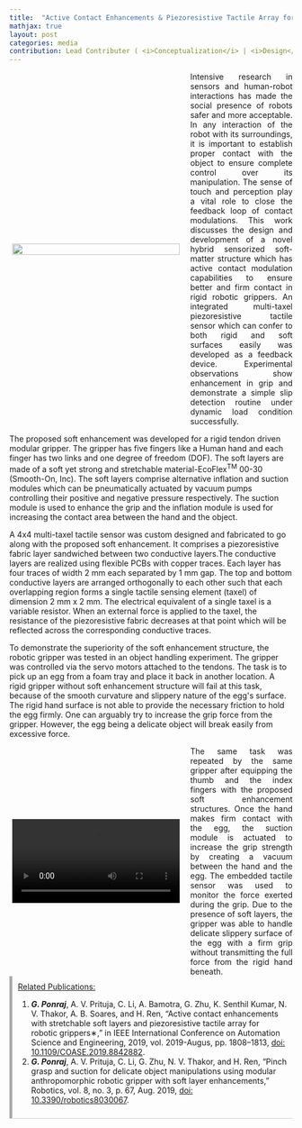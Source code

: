 ```yaml
---
title:  "Active Contact Enhancements & Piezoresistive Tactile Array for Robotic Grippers"
mathjax: true
layout: post
categories: media
contribution: Lead Contributer ( <i>Conceptualization</i> | <i>Design</i> | <i>Methodology</i> | <i>Experimentation</i> | <i>Investigation</i> | <i>Writing</i> )
---
```

<style>
  .post_container {
  display: flex;
  flex-direction: row;
  align-items: center;
  justify-content: space-between;
  flex-wrap: wrap;
}

/* Set padding-left or padding-right equal to 0 in main code */
.flex-item-text {
  flex: 35%;
/*   border: 1px solid blue; */
  padding-left:1em;
  padding-right:1em;
  justify-content: space-around;
}

.flex-item-pic {
  flex: 58%;
/*   border: 1px solid blue; */
  padding: 5px;
  align-content: space-around;
}

/* Responsive layout - makes a one column layout instead of a two-column layout */
@media (max-width: 800px) {
  .post_container {
    flex-direction: column;
  }
  .flex-item-text{
    padding: 0px;
  }
  .flex-item-pic{
    max-width: 90%;
  }
}

</style>
<!--
<div align="right" style="margin-top: 0px; padding-top: 0px;">
  Contribution: Lead (Conceptualisation | Design | Experimentation | Characterisation | Writing)
</div>
-->
<div class="post_container">
      <div class="flex-item-pic">
        <img src="/GodwinPonraj/assets/Fig_Soft_enhans.jpg" height = "100%">
      </div>
      <div class="flex-item-text" align="justify" style="padding-right:0px">
        Intensive research in sensors and human-robot interactions has made the social presence of robots safer and more acceptable. In any interaction of the robot with its surroundings, it is important to establish proper contact with the object to ensure complete control over its manipulation. The sense of touch and perception play a vital role to close the feedback loop of contact modulations. This work discusses the design and development of a novel hybrid sensorized soft-matter structure which has active contact modulation capabilities to ensure better and firm contact in rigid robotic grippers. An integrated multi-taxel piezoresistive tactile sensor which can confer to both rigid and soft surfaces easily was developed as a feedback device. Experimental observations show enhancement in grip and demonstrate a simple slip detection routine under dynamic load condition successfully. 
      </div>
</div>

<!--more-->
The proposed soft enhancement was developed for a rigid tendon driven modular gripper. The gripper has five fingers like a Human hand and each finger has two links and one degree of freedom (DOF). The soft layers are made of a soft yet strong and stretchable material-EcoFlex<sup>TM</sup> 00-30 (Smooth-On, Inc). The soft layers comprise alternative inflation and suction modules which can be pneumatically actuated by vacuum pumps controlling their positive and negative pressure respectively. The suction module is used to enhance the grip and the inflation module is used for increasing the contact area between the hand and the object. 

A 4x4 multi-taxel tactile sensor was custom designed and fabricated to go along with the proposed soft enhancement. It comprises a piezoresistive fabric layer sandwiched between two conductive layers.The conductive layers are realized using flexible PCBs with copper traces. Each layer has four traces of width 2 mm each separated by 1 mm gap. The top and bottom conductive layers are arranged orthogonally to each other such that each overlapping region forms a single tactile sensing element (taxel) of dimension 2 mm x 2 mm. The electrical equivalent of a single taxel is a variable resistor. When an external force is applied to the taxel, the resistance of the piezoresistive fabric decreases at that point which will be reflected across the corresponding conductive traces. 

To demonstrate the superiority of the soft enhancement structure, the robotic gripper was tested in an object handling experiment. The gripper was controlled via the servo motors attached to the tendons. The task is to pick up an egg from a foam tray and place it back in another location. A rigid gripper without soft enhancement structure will fail at this task, because of the smooth curvature and slippery nature of the egg's surface. The rigid hand surface is not able to provide the necessary friction to hold the egg firmly. One can arguably try to increase the grip force from the gripper. However, the egg being a delicate object will break easily from excessive force.

<div class="post_container">
      <div class="flex-item-pic">
        <video width="100%" height= "100%" controls>
          <source src="/GodwinPonraj/assets/Vid_Egg_handling.mp4" type="video/mp4">
          Your browser does not support mp4 video.
        </video>
      </div>
      <div class="flex-item-text" align="justify" style="padding-right:0px">
        The same task was repeated by the same gripper after equipping the thumb and the index fingers with the proposed soft enhancement structures. Once the hand makes firm contact with the egg, the suction module is actuated to increase the grip strength by creating a vacuum between the hand and the egg. The embedded tactile sensor was used to monitor the force exerted during the grip. Due to the presence of soft layers, the gripper was able to handle delicate slippery surface of the egg with a firm grip without transmitting the full force from the rigid hand beneath.
      </div>
</div>

<div style="padding:10px; border-bottom: 1px solid lightgray; border-left: 5px solid darkgray;">
<u>Related Publications:</u><br>
<ol>
<li><b><i>G. Ponraj</i></b>, A. V. Prituja, C. Li, A. Bamotra, G. Zhu, K. Senthil Kumar, N. V. Thakor, A. B. Soares, and H. Ren, “Active contact enhancements with stretchable soft layers and piezoresistive tactile array for robotic grippers∗,” in IEEE International Conference on Automation Science and Engineering, 2019, vol. 2019-Augus, pp. 1808–1813, <a href="https://doi.org/10.1109/COASE.2019.8842882">doi: 10.1109/COASE.2019.8842882</a>.</li>

<li><b><i>G. Ponraj</i></b>, A. V. Prituja, C. Li, G. Zhu, N. V. Thakor, and H. Ren, “Pinch grasp and suction for delicate object manipulations using modular anthropomorphic robotic gripper with soft layer enhancements,” Robotics, vol. 8, no. 3, p. 67, Aug. 2019, <a href="https://www.mdpi.com/2218-6581/8/3/67">doi: 10.3390/robotics8030067</a>.</li>
</ol>
</div>
